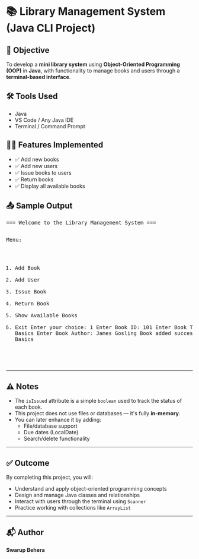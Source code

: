 <!DOCTYPE html>
<html>
<head>
  <title>Library Management System - README</title>
</head>
<body>

  <h1>📚 Library Management System (Java CLI Project)</h1>

  <h2>📌 Objective</h2>
  <p>To develop a <strong>mini library system</strong> using <strong>Object-Oriented Programming (OOP)</strong> in <strong>Java</strong>, with functionality to manage books and users through a <strong>terminal-based interface</strong>.</p>



  <h2>🛠️ Tools Used</h2>
  <ul>
    <li>Java</li>
    <li>VS Code / Any Java IDE</li>
    <li>Terminal / Command Prompt</li>
  </ul>


  <h2>🧑‍💻 Features Implemented</h2>
  <ul>
    <li>✅ Add new books</li>
    <li>✅ Add new users</li>
    <li>✅ Issue books to users</li>
    <li>✅ Return books</li>
    <li>✅ Display all available books</li>
  </ul>


  
  <h2>📤 Sample Output</h2>
  <pre>
=== Welcome to the Library Management System ===

Menu:
1. Add Book
2. Add User
3. Issue Book
4. Return Book
5. Show Available Books
6. Exit
Enter your choice: 1
Enter Book ID: 101
Enter Book Title: Java Basics
Enter Book Author: James Gosling
Book added successfully: Java Basics
  </pre>

  <hr>

  <h2>⚠️ Notes</h2>
  <ul>
    <li>The <code>isIssued</code> attribute is a simple <code>boolean</code> used to track the status of each book.</li>
    <li>This project does not use files or databases — it's fully <strong>in-memory</strong>.</li>
    <li>You can later enhance it by adding:
      <ul>
        <li>File/database support</li>
        <li>Due dates (LocalDate)</li>
        <li>Search/delete functionality</li>
      </ul>
    </li>
  </ul>

  <hr>

  <h2>✅ Outcome</h2>
  <p>By completing this project, you will:</p>
  <ul>
    <li>Understand and apply object-oriented programming concepts</li>
    <li>Design and manage Java classes and relationships</li>
    <li>Interact with users through the terminal using <code>Scanner</code></li>
    <li>Practice working with collections like <code>ArrayList</code></li>
  </ul>

  <hr>

  <h2>📬 Author</h2>
  <p><strong>Swarup Behera</strong><br></p>

</body>
</html>
